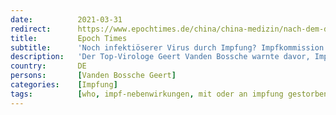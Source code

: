 ```yaml
---
date:          2021-03-31
redirect:      https://www.epochtimes.de/china/china-medizin/nach-dem-dringenden-appell-von-bossche-an-die-who-antwort-der-impfkommission-a3482011.html
title:         Epoch Times
subtitle:      'Noch infektiöserer Virus durch Impfung? Impfkommission beantwortet Epoch-Times-Anfrage'
description:   'Der Top-Virologe Geert Vanden Bossche warnte davor, Impfungen inmitten der Pandemie durchzuführen. Er sagte, dadurch würde unter anderem das Virus stärker. Auf die Anfrage der Epoch Times hat die Ständige Impfkommission geantwortet: Sie kommentiere "generell keine Äußerungen Einzelner".'
country:       DE
persons:       [Vanden Bossche Geert]
categories:    [Impfung]
tags:          [who, impf-nebenwirkungen, mit oder an impfung gestorben, stiko]
---
```

